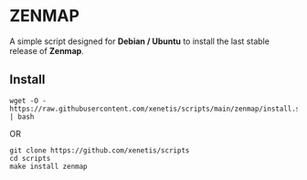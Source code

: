 # ZENMAP

A simple script designed for **Debian / Ubuntu** to install the last stable release of **Zenmap**.

## Install 

````shell
wget -O - https://raw.githubusercontent.com/xenetis/scripts/main/zenmap/install.sh | bash
````
OR 
````shell
git clone https://github.com/xenetis/scripts
cd scripts
make install zenmap
````
